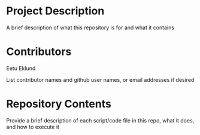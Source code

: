 # Project Description

A brief description of what this repository is for and what it contains

# Contributors
Eetu Eklund


List contributor names and github user names, or email addresses if desired

# Repository Contents

Provide a brief description of each script/code file in this repo, what it does, and how to execute it
